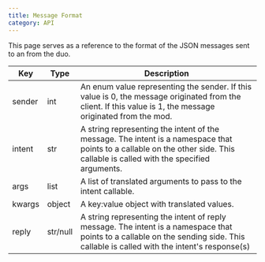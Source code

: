 ```yaml
---
title: Message Format
category: API
---
```


This page serves as a reference to the format of the JSON messages sent to an from the duo.


|  Key   |   Type   | Description                                                                                                                                                                             |
|--------|----------|-----------------------------------------------------------------------------------------------------------------------------------------------------------------------------------------|
| sender | int      | An enum value representing the sender.  If this value is 0, the message originated from the client.  If this value is 1, the message originated from the mod.                           |
| intent | str      | A string representing the intent of the message.  The intent is a namespace that points to a callable on the other side.  This callable is called with the specified arguments.         |
| args   | list     | A list of translated arguments to pass to the intent callable.                                                                                                                          |
| kwargs | object   | A key:value object with translated values.                                                                                                                                              |
| reply  | str/null | A string representing the intent of reply message.  The intent is a namespace that points to a callable on the sending side.  This callable is called with the intent's response(s)     |